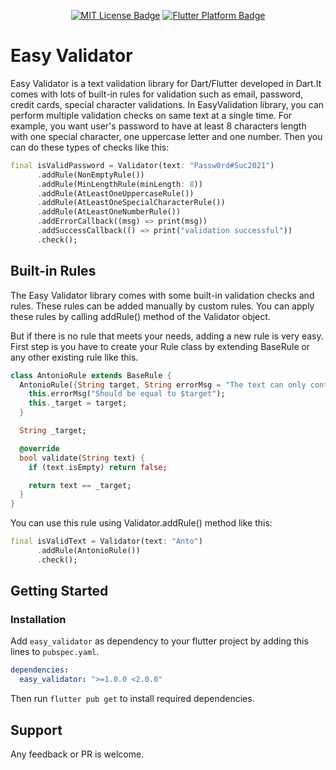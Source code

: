 
<p align="center">
	<a href="https://opensource.org/licenses/MIT"><img src="https://img.shields.io/badge/license-MIT-purple.svg" alt="MIT License Badge"></a>
	<a href="https://github.com/antocara/easy_validator"><img src="https://img.shields.io/badge/platform-flutter-ff69b4.svg" alt="Flutter Platform Badge"></a>
</p>

# Easy Validator

Easy Validator is a text validation library for Dart/Flutter developed in Dart.It comes with lots of built-in rules for validation such as email, password, credit cards, special character validations.
In EasyValidation library, you can perform multiple validation checks on same text at a single time. For example, you want user's password to have at least 8 characters length with one special character, one uppercase letter and one number. Then you can do these types of checks like this:

```dart
final isValidPassword = Validator(text: "Passw0rd#Suc2021")
      .addRule(NonEmptyRule())
      .addRule(MinLengthRule(minLength: 8))
      .addRule(AtLeastOneUppercaseRule())
      .addRule(AtLeastOneSpecialCharacterRule())
      .addRule(AtLeastOneNumberRule())
      .addErrorCallback((msg) => print(msg))
      .addSuccessCallback(() => print("validation successful"))
      .check();
```

## Built-in Rules

The Easy Validator library comes with some built-in validation checks and rules. These rules can be added manually by custom rules.
You can apply these rules by calling addRule() method of the Validator object.

But if there is no rule that meets your needs, adding a new rule is very easy.
First step is you have to create your Rule class by extending BaseRule or any other existing rule like this.

```dart
class AntonioRule extends BaseRule {
  AntonioRule({String target, String errorMsg = "The text can only contain the word Antonio"}) {
    this.errorMsg("Should be equal to $target");
    this._target = target;
  }

  String _target;

  @override
  bool validate(String text) {
    if (text.isEmpty) return false;

    return text == _target;
  }
}
```

You can use this rule using Validator.addRule() method like this:

```dart
final isValidText = Validator(text: "Anto")
      .addRule(AntonioRule())
      .check();
```

## Getting Started

### Installation

Add `easy_validator` as dependency to your flutter project by adding this lines to `pubspec.yaml`.

```yaml
dependencies:
  easy_validator: ">=1.0.0 <2.0.0"
```

Then run `flutter pub get` to install required dependencies.


## Support

Any feedback or PR is welcome.